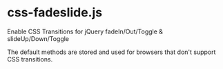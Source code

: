 css-fadeslide.js
================

Enable CSS Transitions for jQuery fadeIn/Out/Toggle & slideUp/Down/Toggle

The default methods are stored and used for browsers that don't support CSS transitions. 